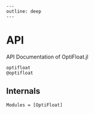 ```@raw html
---
outline: deep
---
```

# API

API Documentation of OptiFloat.jl

```@docs
optifloat
@optifloat
```

## Internals
```@autodocs
Modules = [OptiFloat]
```
